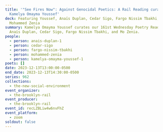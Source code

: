```yaml
---
title: '"See Fires Now": Against Genocidal Poetics: A Rail Reading curated by
  Kamelya Omayma Youssef'
deck: Featuring Youssef, Anaïs Duplan, Cedar Sigo, Fargo Nissim Tbakhi, and
  Mohammed Zenia
summary: Kamelya Omayma Youssef curates our 161st Wednesday Poetry Reading with
  Anaïs Duplan, Cedar Sigo, Fargo Nissim Tbakhi, and Mo Zenia.
people:
  - person: anais-duplan-1
  - person: cedar-sigo
  - person: fargo-nissim-tbakhi
  - person: mohammed-zenia
  - person: kamelya-omayma-youssef-1
poets: []
date: 2023-12-13T13:00:00-0500
end_date: 2023-12-13T14:30:00-0500
series: 962
collections:
  - the-new-social-environment
event_organizer:
  - the-brooklyn-rail
event_producer:
  - the-brooklyn-rail
event_id: recLZBLiw4w6nvFhZ
event_platform:
  - zoom
soldout: false
---
```

